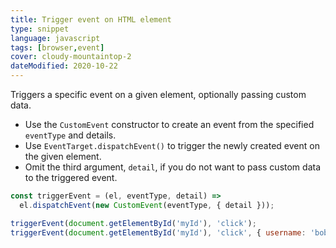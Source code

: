 ```yaml
---
title: Trigger event on HTML element
type: snippet
language: javascript
tags: [browser,event]
cover: cloudy-mountaintop-2
dateModified: 2020-10-22
---
```


Triggers a specific event on a given element, optionally passing custom data.

- Use the `CustomEvent` constructor to create an event from the specified `eventType` and details.
- Use `EventTarget.dispatchEvent()` to trigger the newly created event on the given element.
- Omit the third argument, `detail`, if you do not want to pass custom data to the triggered event.

```js
const triggerEvent = (el, eventType, detail) =>
  el.dispatchEvent(new CustomEvent(eventType, { detail }));
```

```js
triggerEvent(document.getElementById('myId'), 'click');
triggerEvent(document.getElementById('myId'), 'click', { username: 'bob' });
```
